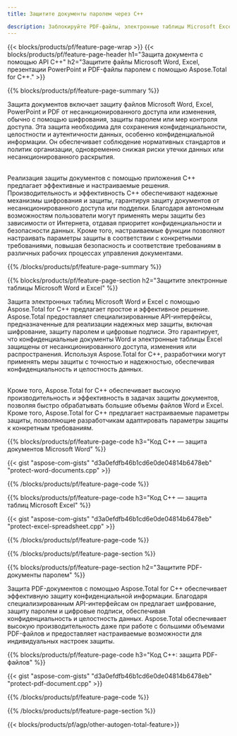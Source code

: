 ```yaml
---
title: Защитите документы паролем через C++ 

description: Заблокируйте PDF-файлы, электронные таблицы Microsoft Excel, презентации PowerPoint и документы Word с помощью паролей с помощью приложения C++. Легко применяйте защиту паролем.
---
```


{{< blocks/products/pf/feature-page-wrap >}}
{{< blocks/products/pf/feature-page-header h1="Защита документа с помощью API C++" h2="Защитите файлы Microsoft Word, Excel, презентации PowerPoint и PDF-файлы паролем с помощью Aspose.Total for C++." >}}

{{% blocks/products/pf/feature-page-summary %}}

Защита документов включает защиту файлов Microsoft Word, Excel, PowerPoint и PDF от несанкционированного доступа или изменения, обычно с помощью шифрования, защиты паролем или мер контроля доступа. Эта защита необходима для сохранения конфиденциальности, целостности и аутентичности данных, особенно конфиденциальной информации. Он обеспечивает соблюдение нормативных стандартов и политик организации, одновременно снижая риски утечки данных или несанкционированного раскрытия. <br /><br />

Реализация защиты документов с помощью приложения C++ предлагает эффективные и настраиваемые решения. Производительность и эффективность C++ обеспечивают надежные механизмы шифрования и защиты, гарантируя защиту документов от несанкционированного доступа или подделки. Благодаря автономным возможностям пользователи могут применять меры защиты без зависимости от Интернета, отдавая приоритет конфиденциальности и безопасности данных. Кроме того, настраиваемые функции позволяют настраивать параметры защиты в соответствии с конкретными требованиями, повышая безопасность и соответствие требованиям в различных рабочих процессах управления документами.

{{% /blocks/products/pf/feature-page-summary  %}}

{{% blocks/products/pf/feature-page-section  h2="Защитите электронные таблицы Microsoft Word и Excel" %}}

Защита электронных таблиц Microsoft Word и Excel с помощью Aspose.Total for C++ предлагает простое и эффективное решение. Aspose.Total предоставляет специализированные API-интерфейсы, предназначенные для реализации надежных мер защиты, включая шифрование, защиту паролем и цифровые подписи. Это гарантирует, что конфиденциальные документы Word и электронные таблицы Excel защищены от несанкционированного доступа, изменения или распространения. Используя Aspose.Total for C++, разработчики могут применять меры защиты с точностью и надежностью, обеспечивая конфиденциальность и целостность данных.<br /><br />

Кроме того, Aspose.Total for C++ обеспечивает высокую производительность и эффективность в задачах защиты документов, позволяя быстро обрабатывать большие объемы файлов Word и Excel. Кроме того, Aspose.Total for C++ предлагает настраиваемые параметры защиты, позволяющие разработчикам адаптировать параметры защиты к конкретным требованиям.

{{% blocks/products/pf/feature-page-code h3="Код C++ — защита документов Microsoft Word" %}}

{{< gist "aspose-com-gists" "d3a0efdfb46b1cd6e0de04814b6478eb" "protect-word-documents.cpp" >}}

{{% /blocks/products/pf/feature-page-code  %}}

{{% blocks/products/pf/feature-page-code h3="Код C++ — защита таблиц Microsoft Excel" %}}

{{< gist "aspose-com-gists" "d3a0efdfb46b1cd6e0de04814b6478eb" "protect-excel-spreadsheet.cpp" >}}

{{% /blocks/products/pf/feature-page-code  %}}

{{% /blocks/products/pf/feature-page-section %}}

{{% blocks/products/pf/feature-page-section  h2="Защитите PDF-документы паролем" %}}

Защита PDF-документов с помощью Aspose.Total for C++ обеспечивает эффективную защиту конфиденциальной информации. Благодаря специализированным API-интерфейсам он предлагает шифрование, защиту паролем и цифровые подписи, обеспечивая конфиденциальность и целостность данных. Aspose.Total обеспечивает высокую производительность даже при работе с большими объемами PDF-файлов и предоставляет настраиваемые возможности для индивидуальных настроек защиты. 

{{% blocks/products/pf/feature-page-code h3="Код C++: защита PDF-файлов" %}}

{{< gist "aspose-com-gists" "d3a0efdfb46b1cd6e0de04814b6478eb" "protect-pdf-document.cpp" >}}

{{% /blocks/products/pf/feature-page-code  %}}

{{% /blocks/products/pf/feature-page-section %}}

{{< blocks/products/pf/agp/other-autogen-total-feature>}}